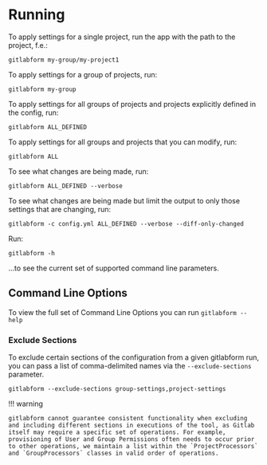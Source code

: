 # Running

To apply settings for a single project, run the app with the path to the project, f.e.:

```shell
gitlabform my-group/my-project1
```

To apply settings for a group of projects, run:

```shell
gitlabform my-group
```

To apply settings for all groups of projects and projects explicitly defined in the config, run:

```shell
gitlabform ALL_DEFINED
```

To apply settings for all groups and projects that you can modify, run:

```shell
gitlabform ALL
```

To see what changes are being made, run:

```shell
gitlabform ALL_DEFINED --verbose
```

To see what changes are being made but limit the output to only those settings that are changing, run:

```shell
gitlabform -c config.yml ALL_DEFINED --verbose --diff-only-changed
```

Run:

```shell
gitlabform -h
```

...to see the current set of supported command line parameters.

## Command Line Options

To view the full set of Command Line Options you can run `gitlabform --help`

### Exclude Sections

To exclude certain sections of the configuration from a given gitlabform run, you can pass a list of comma-delimited names via the `--exclude-sections` parameter.

```shell
gitlabform --exclude-sections group-settings,project-settings
```

!!! warning

    gitlabform cannot guarantee consistent functionality when excluding and including different sections in executions of the tool, as Gitlab itself may require a specific set of operations. For example, provisioning of User and Group Permissions often needs to occur prior to other operations, we maintain a list within the `ProjectProcessors` and `GroupProcessors` classes in valid order of operations.